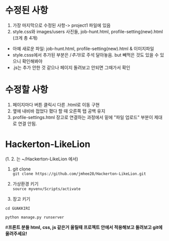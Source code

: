 # 수정된 사항
1. 가장 마지막으로 수정된 사항-> project1 파일에 있음
2. style.css와 images/users 사진들, job-hunt.html, profile-setting(new).html (크게 총 4개)
  - 아예 새로운 파일: job-hunt.html, profile-setting(new).html & 이미지파일
  - style.csss에서 추가된 부분은 /*추가*/로 주석 달아놓음. but 빼먹은 것도 있을 수 있으니 확인해봐야
  - .js는 추가 안한 것 같으나 페이지 돌려보고 안되면 그때가서 확인

# **수정할 사항**

1. 페이지마다 버튼 클릭시 다른 .html로 이동 구현
2. 옆에 내비바 접었다 폈다 할 때 오른쪽 탭 공백 유지
3. profile-settings.html 장고로 연결하는 과정에서 밑에 "파일 업로드" 부분이 제대로 연결 안됨. 


# Hackerton-LikeLion

(1. 2. 는 ~/Hackerton-LikeLion 에서)
1. git clone  
 ```git clone https://github.com/jmhee28/Hackerton-LikeLion.git```

2. 가상환경 키기  
 ```source myvenv/Scripts/activate```

3. 장고 키기  

 ```cd GUAKKIRI```  

 ```python manage.py runserver```



#**프론트 분들 html, css, js 같은거 올릴때 프로젝트 안에서 적용해보고 돌려보고 git에 올려주세요!**


